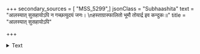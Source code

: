 +++
secondary_sources = [ "MSS_5299",]
jsonClass = "Subhaashita"
text = "आलस्यात् सुसहायोऽपि न गच्छत्युदयं जनः।  \nहस्ताग्रास्फालितो भूमौ तोयार्द्र इव कन्दुकः॥"
title = "आलस्यात् सुसहायोऽपि"

+++

<details><summary>Text</summary>

आलस्यात् सुसहायोऽपि न गच्छत्युदयं जनः।  
हस्ताग्रास्फालितो भूमौ तोयार्द्र इव कन्दुकः॥
</details>
